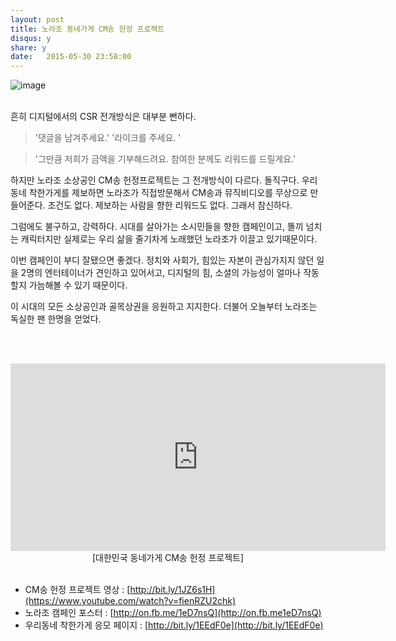 ```yaml
---
layout: post
title: 노라조 동네가게 CM송 헌정 프로젝트
disqus: y
share: y
date:   2015-05-30 23:58:00
---
```



![image](http://beatshon.github.io/images/norajo.png)
</br></br>



흔히 디지털에서의 CSR 전개방식은 대부분 뻔하다. 

>'댓글을 남겨주세요.'
>'라이크를 주세요. '

>'그만큼 저희가 금액을 기부해드려요. 참여한 분께도 리워드를 드릴게요.'


하지만 노라조 소상공인 CM송 헌정프로젝트는 그 전개방식이 다르다. 돌직구다. 우리동네 착한가게를 제보하면 노라조가 직접방문해서 CM송과 뮤직비디오를 무상으로 만들어준다. 조건도 없다. 제보하는 사람을 향한 리워드도 없다. 그래서 참신하다.

그럼에도 불구하고, 강력하다. 시대를 살아가는 소시민들을 향한 캠페인이고, 똘끼 넘치는 캐릭터지만 실제로는 우리 삶을 줄기차게 노래했던 노라조가 이끌고 있기때문이다. 

이번 캠페인이 부디 잘됐으면 좋겠다. 정치와 사회가, 힘있는 자본이 관심가지지 않던 일을 2명의 엔터테이너가 견인하고 있어서고, 디지털의 힘, 소셜의 가능성이 얼마나 작동할지 가늠해볼 수 있기 때문이다. 

이 시대의 모든 소상공인과 골목상권을 응원하고 지지한다. 더불어 오늘부터 노라조는 독실한 팬 한명을 얻었다. 

</br></br>

<center>
<embed src="http://www.youtube.com/v/fienRZU2chk?version=3&amp;hl=ko_KR&amp;vq=hd720" type="application/x-shockwave-flash" width="600" height="300" ="always" allowfullscreen="true"></embed>
</br>
[대한민국 동네가게 CM송 헌정 프로젝트]
</center></br>


* CM송 헌정 프로젝트 영상 : [http://bit.ly/1JZ6s1H](https://www.youtube.com/watch?v=fienRZU2chk) </br>
* 노라조 캠페인 포스터 : [http://on.fb.me/1eD7nsQ](http://on.fb.me1eD7nsQ)</br>
* 우리동네 착한가게 응모 페이지 : [http://bit.ly/1EEdF0e](http://bit.ly/1EEdF0e)




